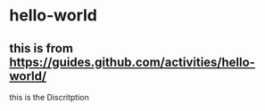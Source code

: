 # hello-world
## this is from https://guides.github.com/activities/hello-world/
this is the Discritption
